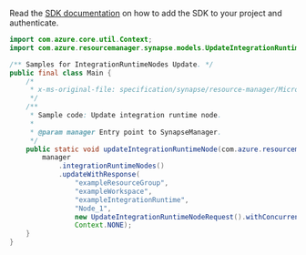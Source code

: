 Read the [SDK documentation](https://github.com/Azure/azure-sdk-for-java/blob/azure-resourcemanager-synapse_1.0.0-beta.5/sdk/synapse/azure-resourcemanager-synapse/README.md) on how to add the SDK to your project and authenticate.

```java
import com.azure.core.util.Context;
import com.azure.resourcemanager.synapse.models.UpdateIntegrationRuntimeNodeRequest;

/** Samples for IntegrationRuntimeNodes Update. */
public final class Main {
    /*
     * x-ms-original-file: specification/synapse/resource-manager/Microsoft.Synapse/preview/2021-06-01-preview/examples/IntegrationRuntimeNodes_Update.json
     */
    /**
     * Sample code: Update integration runtime node.
     *
     * @param manager Entry point to SynapseManager.
     */
    public static void updateIntegrationRuntimeNode(com.azure.resourcemanager.synapse.SynapseManager manager) {
        manager
            .integrationRuntimeNodes()
            .updateWithResponse(
                "exampleResourceGroup",
                "exampleWorkspace",
                "exampleIntegrationRuntime",
                "Node_1",
                new UpdateIntegrationRuntimeNodeRequest().withConcurrentJobsLimit(2),
                Context.NONE);
    }
}
```
